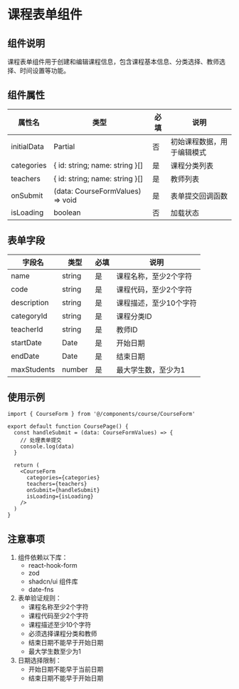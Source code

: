# 课程表单组件

## 组件说明
课程表单组件用于创建和编辑课程信息，包含课程基本信息、分类选择、教师选择、时间设置等功能。

## 组件属性
| 属性名 | 类型 | 必填 | 说明 |
|--------|------|------|------|
| initialData | Partial<Course> | 否 | 初始课程数据，用于编辑模式 |
| categories | { id: string; name: string }[] | 是 | 课程分类列表 |
| teachers | { id: string; name: string }[] | 是 | 教师列表 |
| onSubmit | (data: CourseFormValues) => void | 是 | 表单提交回调函数 |
| isLoading | boolean | 否 | 加载状态 |

## 表单字段
| 字段名 | 类型 | 必填 | 说明 |
|--------|------|------|------|
| name | string | 是 | 课程名称，至少2个字符 |
| code | string | 是 | 课程代码，至少2个字符 |
| description | string | 是 | 课程描述，至少10个字符 |
| categoryId | string | 是 | 课程分类ID |
| teacherId | string | 是 | 教师ID |
| startDate | Date | 是 | 开始日期 |
| endDate | Date | 是 | 结束日期 |
| maxStudents | number | 是 | 最大学生数，至少为1 |

## 使用示例
```tsx
import { CourseForm } from '@/components/course/CourseForm'

export default function CoursePage() {
  const handleSubmit = (data: CourseFormValues) => {
    // 处理表单提交
    console.log(data)
  }

  return (
    <CourseForm
      categories={categories}
      teachers={teachers}
      onSubmit={handleSubmit}
      isLoading={isLoading}
    />
  )
}
```

## 注意事项
1. 组件依赖以下库：
   - react-hook-form
   - zod
   - shadcn/ui 组件库
   - date-fns
2. 表单验证规则：
   - 课程名称至少2个字符
   - 课程代码至少2个字符
   - 课程描述至少10个字符
   - 必须选择课程分类和教师
   - 结束日期不能早于开始日期
   - 最大学生数至少为1
3. 日期选择限制：
   - 开始日期不能早于当前日期
   - 结束日期不能早于开始日期 